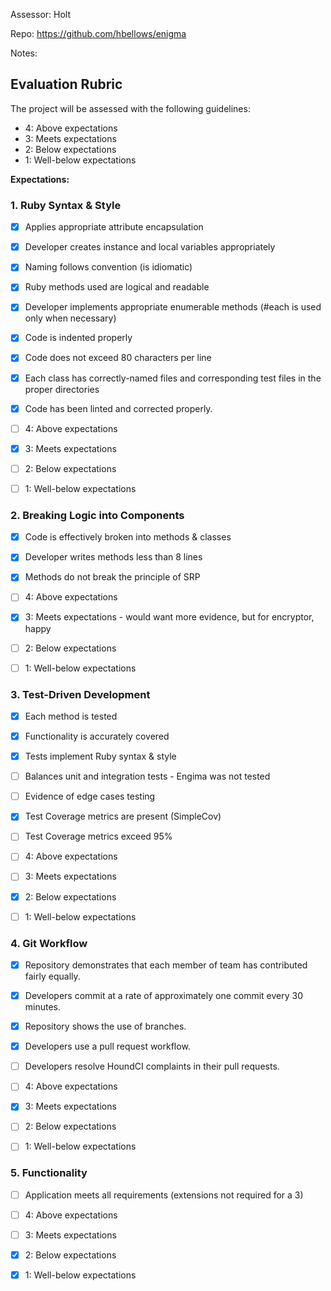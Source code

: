 Assessor: Holt

Repo: https://github.com/hbellows/enigma

Notes:

## Evaluation Rubric

The project will be assessed with the following guidelines:

* 4: Above expectations
* 3: Meets expectations
* 2: Below expectations
* 1: Well-below expectations

**Expectations:**

### 1. Ruby Syntax & Style

- [X] Applies appropriate attribute encapsulation  
- [X] Developer creates instance and local variables appropriately
- [X] Naming follows convention (is idiomatic)
- [X] Ruby methods used are logical and readable  
- [X] Developer implements appropriate enumerable methods (#each is used only when necessary)
- [X] Code is indented properly
- [X] Code does not exceed 80 characters per line
- [X] Each class has correctly-named files and corresponding test files in the proper directories
- [X] Code has been linted and corrected properly.

- [ ] 4: Above expectations
- [X] 3: Meets expectations
- [ ] 2: Below expectations
- [ ] 1: Well-below expectations

### 2. Breaking Logic into Components

- [X] Code is effectively broken into methods & classes
- [X] Developer writes methods less than 8 lines
- [X] Methods do not break the principle of SRP

- [ ] 4: Above expectations
- [X] 3: Meets expectations - would want more evidence, but for encryptor, happy
- [ ] 2: Below expectations
- [ ] 1: Well-below expectations

### 3. Test-Driven Development

- [X] Each method is tested  
- [X] Functionality is accurately covered
- [X] Tests implement Ruby syntax & style   
- [ ] Balances unit and integration tests - Engima was not tested
- [ ] Evidence of edge cases testing
- [X] Test Coverage metrics are present (SimpleCov)
- [ ] Test Coverage metrics exceed 95%

- [ ] 4: Above expectations
- [ ] 3: Meets expectations
- [X] 2: Below expectations
- [ ] 1: Well-below expectations

### 4. Git Workflow

- [X] Repository demonstrates that each member of team has contributed fairly equally.
- [X] Developers commit at a rate of approximately one commit every 30 minutes.
- [X] Repository shows the use of branches.
- [X] Developers use a pull request workflow.
- [ ] Developers resolve HoundCI complaints in their pull requests.

- [ ] 4: Above expectations
- [X] 3: Meets expectations
- [ ] 2: Below expectations
- [ ] 1: Well-below expectations

### 5. Functionality

- [ ] Application meets all requirements (extensions not required for a 3)

- [ ] 4: Above expectations
- [ ] 3: Meets expectations
- [X] 2: Below expectations
- [X] 1: Well-below expectations
